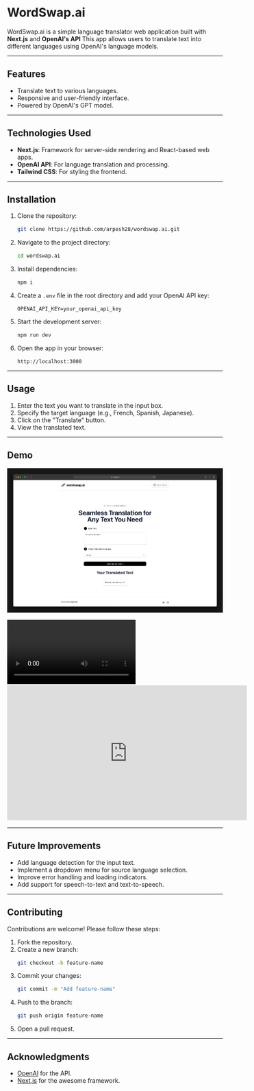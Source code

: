 # WordSwap.ai

WordSwap.ai is a simple language translator web application built with **Next.js** and **OpenAI's API** This app allows users to translate text into different languages using OpenAI's language models.

---

## Features

- Translate text to various languages.
- Responsive and user-friendly interface.
- Powered by OpenAI's GPT model.

---

## Technologies Used

- **Next.js**: Framework for server-side rendering and React-based web apps.
- **OpenAI API**: For language translation and processing.
- **Tailwind CSS**: For styling the frontend.

---

## Installation

1. Clone the repository:
   ```bash
   git clone https://github.com/arpesh28/wordswap.ai.git
   ```
2. Navigate to the project directory:
   ```bash
   cd wordswap.ai
   ```
3. Install dependencies:
   ```bash
   npm i
   ```
4. Create a `.env` file in the root directory and add your OpenAI API key:

   ```env
   OPENAI_API_KEY=your_openai_api_key
   ```

5. Start the development server:

   ```bash
   npm run dev
   ```

6. Open the app in your browser:
   ```
   http://localhost:3000
   ```

---

## Usage

1. Enter the text you want to translate in the input box.
2. Specify the target language (e.g., French, Spanish, Japanese).
3. Click on the "Translate" button.
4. View the translated text.

---

## Demo

[![Watch the video](./public/screenshot.png)](https://www.youtube.com/shorts/huSIXQQyTNM)

<video src="./demo.mp4" controls autoplay loop>
</video>
<iframe width="560" height="315" src="https://www.youtube.com/embed/video_id" frameborder="0" allowfullscreen></iframe>

---

## Future Improvements

- Add language detection for the input text.
- Implement a dropdown menu for source language selection.
- Improve error handling and loading indicators.
- Add support for speech-to-text and text-to-speech.

---

## Contributing

Contributions are welcome! Please follow these steps:

1. Fork the repository.
2. Create a new branch:
   ```bash
   git checkout -b feature-name
   ```
3. Commit your changes:
   ```bash
   git commit -m "Add feature-name"
   ```
4. Push to the branch:
   ```bash
   git push origin feature-name
   ```
5. Open a pull request.

---

## Acknowledgments

- [OpenAI](https://openai.com) for the API.
- [Next.js](https://nextjs.org) for the awesome framework.
